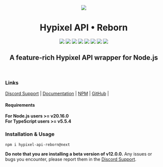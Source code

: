 <div align="center">
<img src="https://i.imgur.com/cDFoQZU.png?1">
<h1>Hypixel API • Reborn</h1>
<a href="https://discord.gg/NSEBNMM"><img src="https://discordapp.com/api/guilds/660416184252104705/embed.png"></a>
<a href="https://travis-ci.org/StavZ/hypixel-api-reborn"><img src="https://flat.badgen.net/travis/hypixel-api-reborn/hypixel-api-reborn"></a>
<a href="https://app.codacy.com/gh/Hypixel-API-Reborn/hypixel-api-reborn?utm_source=github.com&utm_medium=referral&utm_content=Hypixel-API-Reborn/hypixel-api-reborn&utm_campaign=Badge_Grade"><img src="https://flat.badgen.net/codacy/grade/71cd7e95499b496cb2dd11c29b9def33/master"></a>
<img src="https://flat.badgen.net/npm/v/hypixel-api-reborn">
<img src="https://flat.badgen.net/npm/node/hypixel-api-reborn">
<img src="https://flat.badgen.net/npm/license/hypixel-api-reborn">
<a href="https://github.com/Hypixel-API-Reborn/hypixel-api-reborn"><img src="https://flat.badgen.net/github/stars/hypixel-api-reborn/hypixel-api-reborn"></a>
<a href="https://www.npmjs.com/package/hypixel-api-reborn"><img src="https://nodei.co/npm/hypixel-api-reborn.png?compact=true"></a>
<h2>A feature-rich Hypixel API wrapper for Node.js</h2>
<br>
</div>

### Links

[Discord Support](https://discord.gg/NSEBNMM) | [Documentation](https://hypixel-api-reborn.github.io/) |
[NPM](https://www.npmjs.com/package/hypixel-api-reborn) |
[GitHub](https://github.com/Hypixel-API-Reborn/hypixel-api-reborn) |

#### Requirements

**For Node.js users >= v20.16.0** <br> **For TypeScript users >= v5.5.4**

### Installation & Usage

```shell
npm i hypixel-api-reborn@next
```

**Do note that you are installing a beta version of v12.0.0.** Any issues or bugs you encounter, please report them in
the [Discord Support](https://discord.gg/NSEBNMM).

